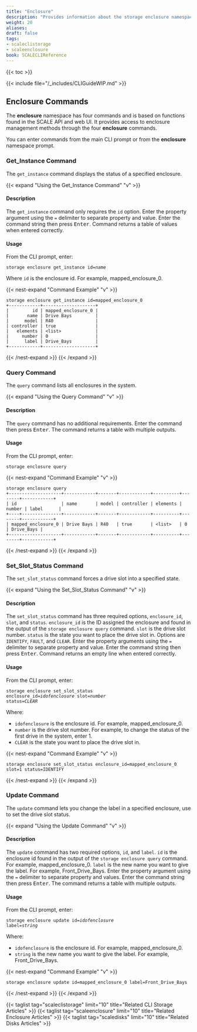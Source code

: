 ```yaml
---
title: "Enclosure"
description: "Provides information about the storage enclosure namespace in the TrueNAS CLI. Includes command syntax and common commands."
weight: 20
aliases:
draft: false
tags:
- scaleclistorage
- scaleenclosure
book: SCALECLIReference
---
```


{{< toc >}}

{{< include file="/_includes/CLIGuideWIP.md" >}}

## Enclosure Commands

The **enclosure** namespace has four commands and is based on functions found in the SCALE API and web UI. 
It provides access to enclosure management methods through the four **enclosure** commands. 

You can enter commands from the main CLI prompt or from the **enclosure** namespace prompt.

### Get_Instance Command

The `get_instance` command displays the status of a specified enclosure.

{{< expand "Using the Get_Instance Command" "v" >}}
#### Description
The `get_instance` command only requires the `id` option. 
Enter the property argument using the `=` delimiter to separate property and value.
Enter the command string then press <kbd>Enter</kbd>.
Command returns a table of values when entered correctly.

#### Usage
From the CLI prompt, enter:

<code>storage enclosure get_instance id=<i>name</i></code>

Where `id` is the enclosure id. For example, mapped_enclosure_0.

{{< nest-expand "Command Example" "v" >}}
```
storage enclosure get_instance id=mapped_enclosure_0
+------------+--------------------+
|         id | mapped_enclosure_0 |
|       name | Drive Bays         |
|      model | R40                |
| controller | true               |
|   elements | <list>             |
|     number | 0                  |
|      label | Drive_Bays         |
+------------+--------------------+
```
{{< /nest-expand >}}
{{< /expand >}}

### Query Command

The `query` command lists all enclosures in the system.

{{< expand "Using the Query Command" "v" >}}
#### Description
The `query` command has no additional requirements. 
Enter the command then press <kbd>Enter</kbd>.
The command returns a table with multiple outputs.

#### Usage
From the CLI prompt, enter:

`storage enclosure query`

{{< nest-expand "Command Example" "v" >}}
```
storage enclosure query
+--------------------+------------+-------+------------+----------+--------+------------+
| id                 | name       | model | controller | elements | number | label      |
+----+---------------+------------+-------+------------+----------+--------+------------+
| mapped_enclosure_0 | Drive Bays | R40   | true       | <list>   | 0      | Drive_Bays |
+--------------------+------------+-------+------------+----------+--------+------------+
```
{{< /nest-expand >}}
{{< /expand >}}

### Set_Slot_Status Command

The `set_slot_status` command forces a drive slot into a specified state. 

{{< expand "Using the Set_Slot_Status Command" "v" >}}
#### Description
The `set_slot_status` command has three required options, `enclosure_id`, `slot`, and `status`. 
`enclosure_id` is the ID assigned the enclosure and found in the output of the `storage enclosure query` command.
`slot` is the drive slot number.
`status` is the state you want to place the drive slot in. Options are `IDENTIFY`, `FAULT`, and `CLEAR`.
Enter the property arguments using the `=` delimiter to separate property and value.
Enter the command string then press <kbd>Enter</kbd>.
Command returns an empty line when entered correctly.

#### Usage
From the CLI prompt, enter:

<code>storage enclosure set_slot_status enclosure_id=<i>idofenclosure</i> slot=<i>number</i> status=<i>CLEAR</i></code>

Where:
* `idofenclosure` is the enclosure id. For example, mapped_enclosure_0.
* `number` is the drive slot number. For example, to change the status of the first drive in the system, enter 1.
* `CLEAR` is the state you want to place the drive slot in.

{{< nest-expand "Command Example" "v" >}}
```
storage enclosure set_slot_status enclosure_id=mapped_enclosure_0 slot=1 status=IDENTIFY

```
{{< /nest-expand >}}
{{< /expand >}}

### Update Command

The `update` command lets you change the label in a specified enclosure, use to set the drive slot status. 

{{< expand "Using the Update Command" "v" >}}
#### Description
The `update` command has two required options, `id`, and `label`. 
`id` is the enclosure id found in the output of the `storage enclosure query` command. For example, mapped_enclosure_0.
`label` is the new name you want to give the label. For example, Front_Drive_Bays.
Enter the property argument using the `=` delimiter to separate property and values.
Enter the command string then press <kbd>Enter</kbd>.
The command returns a table with multiple outputs.

#### Usage
From the CLI prompt, enter:

<code>storage enclosure update id=<i>idofenclosure</i> label=<i>string</i></code>

Where:
* `idofenclosure` is the enclosure id. For example, mapped_enclosure_0.
* `string` is the new name you want to give the label. For example, Front_Drive_Bays.

{{< nest-expand "Command Example" "v" >}}
```
storage enclosure update id=mapped_enclosure_0 label=Front_Drive_Bays
```
{{< /nest-expand >}}
{{< /expand >}}

{{< taglist tag="scaleclistorage" limit="10" title="Related CLI Storage Articles" >}}
{{< taglist tag="scaleenclosure" limit="10" title="Related Enclosure Articles" >}}
{{< taglist tag="scaledisks" limit="10" title="Related Disks Articles" >}}
